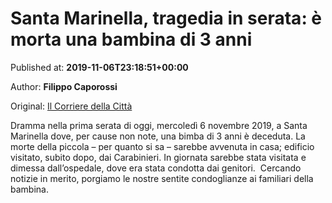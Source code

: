 
# Santa Marinella, tragedia in serata: è morta una bambina di 3 anni

Published at: **2019-11-06T23:18:51+00:00**

Author: **Filippo Caporossi**

Original: [Il Corriere della Città](https://www.ilcorrieredellacitta.com/news-ladispol-cerveteri/santa-marinella-tragedia-in-serata-e-morta-una-bambina-di-3-anni.html)

Dramma nella prima serata di oggi, mercoledì 6 novembre 2019, a Santa Marinella dove, per cause non note, una bimba di 3 anni è deceduta.
La morte della piccola – per quanto si sa – sarebbe avvenuta in casa; edificio visitato, subito dopo, dai Carabinieri.
In giornata sarebbe stata visitata e dimessa dall’ospedale, dove era stata condotta dai genitori. 
Cercando notizie in merito, porgiamo le nostre sentite condoglianze ai familiari della bambina.
 
 

